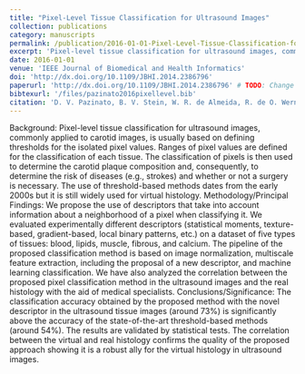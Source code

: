 ```yaml
---
title: "Pixel-Level Tissue Classification for Ultrasound Images"
collection: publications
category: manuscripts
permalink: /publication/2016-01-01-Pixel-Level-Tissue-Classification-for-Ultrasound-Images
excerpt: 'Pixel-level tissue classification for ultrasound images, commonly applied to carotid images, is usually based on defining thresholds for the isolated pixel values. We propose the use of descriptors that take into account information about a neighborhood of a pixel when classifying it.'
date: 2016-01-01
venue: 'IEEE Journal of Biomedical and Health Informatics'
doi: 'http://dx.doi.org/10.1109/JBHI.2014.2386796'
paperurl: 'http://dx.doi.org/10.1109/JBHI.2014.2386796' # TODO: Change to local file
bibtexurl: '/files/pazinato2016pixellevel.bib'
citation: 'D. V. Pazinato, B. V. Stein, W. R. de Almeida, R. de O. Werneck, P. R. M. JÃžnior, O. A. B. Penatti, R. d. S. Torres, F. H. Menezes, and A. Rocha. Pixel-level tissue classification for ultrasound images. IEEE Journal of Biomedical and Health Informatics, 20(1):256–267, 1 2016.'
---
```


Background: Pixel-level tissue classification for ultrasound images, commonly applied to carotid images, is usually based on defining thresholds for the isolated pixel values. Ranges of pixel values are defined for the classification of each tissue. The classification of pixels is then used to determine the carotid plaque composition and, consequently, to determine the risk of diseases (e.g., strokes) and whether or not a surgery is necessary. The use of threshold-based methods dates from the early 2000s but it is still widely used for virtual histology. Methodology/Principal Findings: We propose the use of descriptors that take into account information about a neighborhood of a pixel when classifying it. We evaluated experimentally different descriptors (statistical moments, texture-based, gradient-based, local binary patterns, etc.) on a dataset of five types of tissues: blood, lipids, muscle, fibrous, and calcium. The pipeline of the proposed classification method is based on image normalization, multiscale feature extraction, including the proposal of a new descriptor, and machine learning classification. We have also analyzed the correlation between the proposed pixel classification method in the ultrasound images and the real histology with the aid of medical specialists. Conclusions/Significance: The classification accuracy obtained by the proposed method with the novel descriptor in the ultrasound tissue images (around 73%) is significantly above the accuracy of the state-of-the-art threshold-based methods (around 54%). The results are validated by statistical tests. The correlation between the virtual and real histology confirms the quality of the proposed approach showing it is a robust ally for the virtual histology in ultrasound images.